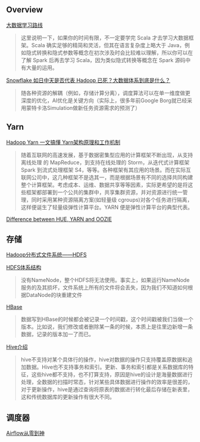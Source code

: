## Overview

[大数据学习路线](https://github.com/heibaiying/BigData-Notes/blob/master/notes/%E5%A4%A7%E6%95%B0%E6%8D%AE%E5%AD%A6%E4%B9%A0%E8%B7%AF%E7%BA%BF.md)
>这里说明一下，如果你的时间有限，不一定要学完 Scala 才去学习大数据框架。Scala 确实足够的精简和灵活，但其在语言复杂度上略大于 Java，例如隐式转换和隐式参数等概念在初次涉及时会比较难以理解，所以你可以在了解 Spark 后再去学习 Scala，因为类似隐式转换等概念在 Spark 源码中有大量的运用。

[Snowflake 如日中天是否代表 Hadoop 已死？大数据体系到底是什么？](https://zhuanlan.zhihu.com/p/396165293)
>随各种资源的解耦（例如，存储计算分离），调度算法可以在单一维度做更深度的优化，AI优化是关键方向（实际上，很多年前Google Borg就已经采用蒙特卡洛Simulation做新任务资源需求的预测了）

## Yarn

[Hadoop Yarn 一文搞懂 Yarn架构原理和工作机制 ](https://www.cnblogs.com/liangzilx/p/14837562.html)
>随着互联网的高速发展，基于数据密集型应用的计算框架不断出现，从支持离线处理 的 MapReduce，到支持在线处理的 Storm，从迭代式计算框架 Spark 到流式处理框架 S4，等等。各种框架有其应用的场景。而在实际互联网公司中，这几种框架不是选其一，而是根据场景有不同的选择共同构建整个计算框架。考虑成本、运维、数据共享等等因素，实际更希望的是将这些框架都部署到一个公共的集群中，共享集群资源，并对资源进行统一管理，同时采用某种资源隔离方案(如轻量级 cgroups)对各个任务进行隔离，这样便诞生了轻量级弹性计算平台。YARN 便是弹性计算平台的典型代表。

[Difference between HUE, YARN and OOZIE](https://stackoverflow.com/questions/34934606/what-is-the-difference-between-hue-yarn-and-oozie)

## 存储

[Hadoop分布式文件系统——HDFS](https://github.com/heibaiying/BigData-Notes/blob/master/notes/Hadoop-HDFS.md)

[HDFS体系结构](https://www.cnblogs.com/liangzilx/p/14851367.html)
>没有NameNode，整个HDFS将无法使用。事实上，如果运行NameNode服务的及其损坏，文件系统上所有的文件将会丢失，因为我们不知道如何根据DataNode的块重建文件

[HBase](https://zhuanlan.zhihu.com/p/145551967)
>数据写到HBase的时候都会被记录一个时间戳，这个时间戳被我们当做一个版本。比如说，我们修改或者删除某一条的时候，本质上是往里边新增一条数据，记录的版本加一了而已。

[Hive介绍](https://www.cnblogs.com/sharpxiajun/archive/2013/06/02/3114180.html)
>hive不支持对某个具体行的操作，hive对数据的操作只支持覆盖原数据和追加数据。Hive也不支持事务和索引。更新、事务和索引都是关系数据库的特征，这些hive都不支持，也不打算支持，原因是hive的设计是海量数据进行处理，全数据的扫描时常态，针对某些具体数据进行操作的效率是很差的，对于更新操作，hive是通过查询将原表的数据进行转化最后存储在新表里，这和传统数据库的更新操作有很大不同。

## 调度器

[Airflow从零到神](https://space.bilibili.com/370992549/favlist?fid=43276&ftype=collect&ctype=21)
